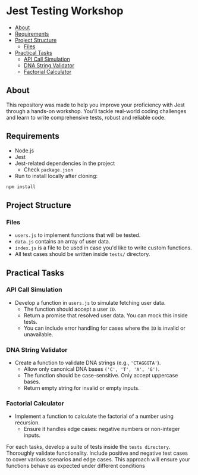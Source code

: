 # Jest Testing Workshop

<!--toc:start-->

- [About](#about)
- [Requirements](#requirements)
- [Project Structure](#project-structure)
  - [Files](#files)
- [Practical Tasks](#practical-tasks)
  - [API Call Simulation](#api-call-simulation)
  - [DNA String Validator](#dna-string-validator)
  - [Factorial Calculator](#factorial-calculator)

<!--toc:end-->

## About

This repository was made to help you improve your proficiency with Jest
through a hands-on workshop.
You'll tackle real-world coding challenges and learn to write comprehensive tests,
robust and reliable code.

## Requirements

- Node.js
- Jest
- Jest-related dependencies in the project
  - Check `package.json`
- Run to install locally after cloning:

```sh
npm install
```

## Project Structure

### Files

- `users.js` to implement functions that will be tested.
- `data.js` contains an array of user data.
- `index.js` is a file to be used in case you'd like to write custom functions.
- All test cases should be written inside `tests/` directory.

## Practical Tasks

### API Call Simulation

- Develop a function in `users.js` to simulate fetching user data.
  - The function should accept a user `ID`.
  - Return a promise that resolved user data. You can mock this inside tests.
  - You can include error handling for cases where the `ID` is invalid or unavailable.

### DNA String Validator

- Create a function to validate DNA strings (e.g., `'CTAGGGTA'`).
  - Allow only canonical DNA bases `('C', 'T', 'A', 'G')`.
  - The function should be case-sensitive. Only accept uppercase bases.
  - Return empty string for invalid or empty inputs.

### Factorial Calculator

- Implement a function to calculate the factorial of a number using recursion.
  - Ensure it handles edge cases: negative numbers or non-integer inputs.

For each tasks, develop a suite of tests inside the `tests directory`.
Thoroughly validate functionality.
Include positive and negative test cases to cover various scenarios and edge cases.
This approach will ensure your functions behave as expected under different conditions
